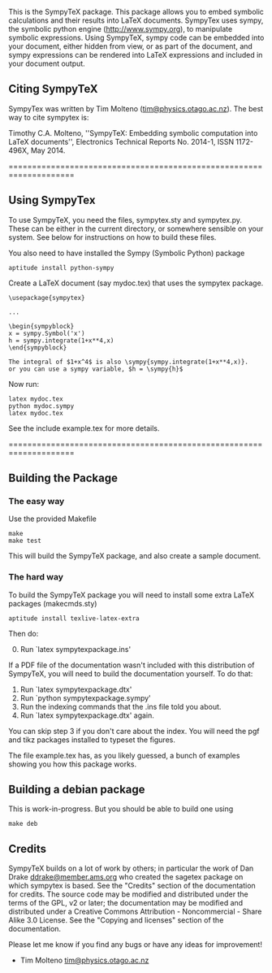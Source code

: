 This is the SympyTeX package. This package allows you to embed symbolic calculations
and their results into LaTeX documents. SympyTex uses sympy, the symbolic python engine (http://www.sympy.org), to manipulate
symbolic expressions. Using SympyTeX, sympy code can be embedded into your document, either hidden from view, or as part of the document, and
sympy expressions can be rendered into LaTeX expressions and included in your document output.

## Citing SympyTeX

SympyTex was written by Tim Molteno (tim@physics.otago.ac.nz). The best way to cite
sympytex is:


Timothy C.A. Molteno, ''SympyTeX: Embedding symbolic computation into LaTeX
documents'', Electronics Technical Reports No. 2014-1, ISSN 1172-496X, May 2014.

====================================================================

## Using SympyTex

To use SympyTeX, you need the files, sympytex.sty and sympytex.py. These can be either in the current
directory, or somewhere sensible on your system. See below for instructions on how to build these files.

You also need to have installed the Sympy (Symbolic Python) package

    aptitude install python-sympy

Create a LaTeX document (say mydoc.tex) that uses the sympytex package.

    \usepackage{sympytex}

    ...

    \begin{sympyblock}
    x = sympy.Symbol('x')
    h = sympy.integrate(1+x**4,x)
    \end{sympyblock}

    The integral of $1+x^4$ is also \sympy{sympy.integrate(1+x**4,x)}.
    or you can use a sympy variable, $h = \sympy{h}$

Now run:

    latex mydoc.tex
    python mydoc.sympy
    latex mydoc.tex

See the include example.tex for more details.

====================================================================

## Building the Package

### The easy way

Use the provided Makefile

    make 
    make test

This will build the SympyTeX package, and also create a sample document.

### The hard way
To build the SympyTeX package you will need to install some extra LaTeX
packages (makecmds.sty)

    aptitude install texlive-latex-extra

Then do:

  0. Run `latex sympytexpackage.ins'

If a PDF file of the documentation wasn't included with this
distribution of SympyTeX, you will need to build the documentation
yourself. To do that:

  1. Run `latex sympytexpackage.dtx'
  2. Run `python sympytexpackage.sympy'
  3. Run the indexing commands that the .ins file told you about.
  4. Run `latex sympytexpackage.dtx' again.

You can skip step 3 if you don't care about the index. You will need the
pgf and tikz packages installed to typeset the figures.

The file example.tex has, as you likely guessed, a bunch of examples
showing you how this package works.

## Building a debian package

This is work-in-progress. But you should be able to build one using

    make deb

## Credits

SympyTeX builds on a lot of work by others; in particular the work of
Dan Drake <ddrake@member.ams.org> who created the sagetex package on which
sympytex is based. See the "Credits" section
of the documentation for credits. The source code may be modified and
distributed under the terms of the GPL, v2 or later; the documentation
may be modified and distributed under a Creative Commons Attribution -
Noncommercial - Share Alike 3.0 License. See the "Copying and licenses"
section of the documentation.

Please let me know if you find any bugs or have any ideas for
improvement!

- Tim Molteno <tim@physics.otago.ac.nz>
